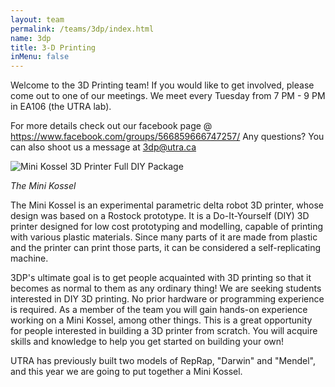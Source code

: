 ```yaml
---
layout: team
permalink: /teams/3dp/index.html
name: 3dp
title: 3-D Printing
inMenu: false
---
```


Welcome to the 3D Printing team! If you would like to get involved, please come out to one of our meetings. We meet every Tuesday from 7 PM - 9 PM in EA106 (the UTRA lab).

For more details check out our facebook page @ https://www.facebook.com/groups/566859666747257/
Any questions? You can also shoot us a message at 3dp@utra.ca

![Mini Kossel 3D Printer Full DIY Package](http://ep.yimg.com/ay/yhst-136641646054229/mini-kossel-full-diy-package-everything-you-need-in-one-box-9.gif)

*The Mini Kossel*

The Mini Kossel is an experimental parametric delta robot 3D printer, whose design was based on a Rostock prototype. It is a Do-It-Yourself (DIY) 3D printer designed for low cost prototyping and modelling, capable of printing with various plastic materials. Since many parts of it are made from plastic and the printer can print those parts, it can be considered a self-replicating machine.

3DP's ultimate goal is to get people acquainted with 3D printing so that it becomes as normal to them as any ordinary thing! We are seeking students interested in DIY 3D printing. No prior hardware or programming experience is required. As a member of the team you will gain hands-on experience working on a Mini Kossel, among other things. This is a great opportunity for people interested in building a 3D printer from scratch. You will acquire skills and knowledge to help you get started on building your own!

UTRA has previously built two models of RepRap, "Darwin" and "Mendel", and this year we are going to put together a Mini Kossel.
